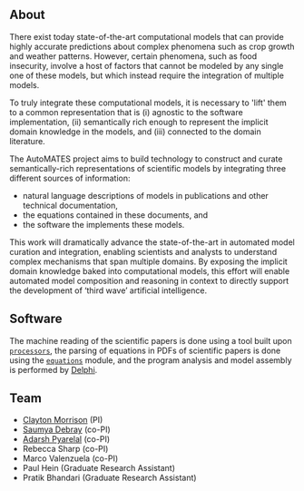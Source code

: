 ## About

There exist today state-of-the-art computational models that can provide highly accurate predictions about complex phenomena such as crop growth and weather patterns. However, certain phenomena, such as food insecurity, involve a host of factors that cannot be modeled by any single one of these models, but which instead require the integration of multiple models.

To truly integrate these computational models, it is necessary to 'lift' them to a common representation that is (i) agnostic to the software implementation, (ii) semantically rich enough to represent the implicit domain knowledge in the models, and (iii) connected to the domain literature.

The AutoMATES project aims to build technology to construct and curate semantically-rich representations of scientific models by integrating three different sources of information:

- natural language descriptions of models in publications and other technical documentation,
- the equations contained in these documents, and
- the software the implements these models.

This work will dramatically advance the state-of-the-art in automated model curation and integration, enabling scientists and analysts to understand complex mechanisms that span multiple domains. By exposing the implicit domain knowledge baked into computational models, this effort will enable automated model composition and reasoning in context to directly support the development of ‘third wave’ artificial intelligence.

## Software

The machine reading of the scientific papers is done using a tool built upon [`processors`](https://github.com/clulab/processors), 
the parsing of equations in PDFs of scientific papers is done using the [`equations`](https://github.com/clulab/equations) module,
and the program analysis and model assembly is performed by [Delphi](https://github.com/ml4ai/delphi).

## Team

- [Clayton Morrison](http://w3.sista.arizona.edu/~clayton/) (PI)
- [Saumya Debray](http://www2.cs.arizona.edu/~debray/) (co-PI)
- [Adarsh Pyarelal](http://adarsh.cc) (co-PI)
- Rebecca Sharp (co-PI)
- Marco Valenzuela (co-PI)
- Paul Hein (Graduate Research Assistant)
- Pratik Bhandari (Graduate Research Assistant)
